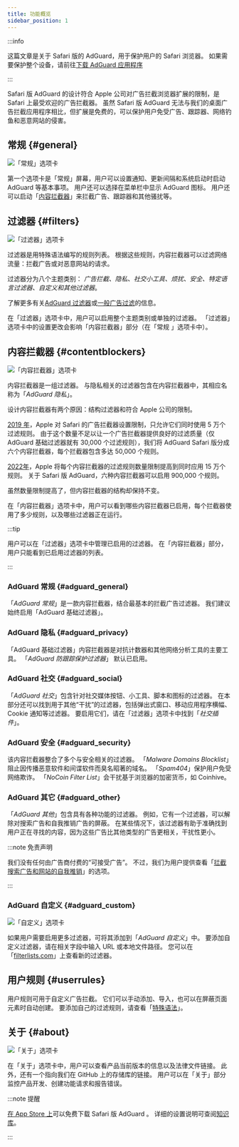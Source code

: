 ```yaml
---
title: 功能概览
sidebar_position: 1
---
```


:::info

这篇文章是关于 Safari 版的 AdGuard，用于保护用户的 Safari 浏览器。 如果需要保护整个设备，请前往[下载 AdGuard 应用程序](https://agrd.io/download-kb-adblock)

:::

Safari 版 AdGuard 的设计符合 Apple 公司对广告拦截浏览器扩展的限制，是 Safari 上最受欢迎的广告拦截器。 虽然 Safari 版 AdGuard 无法与我们的桌面广告拦截应用程序相比，但扩展是免费的，可以保护用户免受广告、跟踪器、网络钓鱼和恶意网站的侵害。

## 常规 {#general}

![「常规」选项卡](https://cdn.adtidy.org/public/Adguard/Blog/AG_for_Safari_in-depth_review/General.png)

第一个选项卡是「常规」屏幕，用户可以设置通知、更新间隔和系统启动时启动 AdGuard 等基本事项。 用户还可以选择在菜单栏中显示 AdGuard 图标。 用户还可以启动「[内容拦截器](#contentblockers)」来拦截广告、跟踪器和其他骚扰等。

## 过滤器 {#filters}

![「过滤器」选项卡](https://cdn.adtidy.org/public/Adguard/Blog/AG_for_Safari_in-depth_review/Filters.png)

过滤器是用特殊语法编写的规则列表。 根据这些规则，内容拦截器可以过滤网络流量：拦截广告或对恶意网站的请求。

过滤器分为八个主题类别： *广告拦截、隐私、社交小工具、烦扰、安全、特定语言过滤器、自定义和其他过滤器*。

了解更多有关[AdGuard 过滤器](/general/ad-filtering/adguard-filters)或[一般广告过滤](/general/ad-filtering/how-ad-blocking-works)的信息。

在「过滤器」选项卡中，用户可以启用整个主题类别或单独的过滤器。 「过滤器」选项卡中的设置更改会影响「内容拦截器」部分（在「常规 」选项卡中）。

## 内容拦截器 {#contentblockers}

![「内容拦截器」选项卡](https://cdn.adtidy.org/public/Adguard/Blog/AG_for_Safari_in-depth_review/Contentblockers.png)

内容拦截器是一组过滤器。 与隐私相关的过滤器包含在内容拦截器中，其相应名称为「*AdGuard 隐私*」。

设计内容拦截器有两个原因：结构过滤器和符合 Apple 公司的限制。

[2019 年](https://adguard.com/en/blog/adguard-safari-1-5.html)，Apple 对 Safari 的广告拦截器设置限制，只允许它们同时使用 5 万个过滤规则。 由于这个数量不足以让一个广告拦截器提供良好的过滤质量（仅 AdGuard 基础过滤器就有 30,000 个过滤规则），我们将 AdGuard Safari 版分成六个内容拦截器，每个拦截器包含多达 50,000 个规则。

[2022年](https://adguard.com/en/blog/adguard-for-safari-1-11.html)，Apple 将每个内容拦截器的过滤规则数量限制提高到同时应用 15 万个规则。 关于 Safari 版 AdGuard，六种内容拦截器可以启用 900,000 个规则。

虽然数量限制提高了，但内容拦截器的结构却保持不变。

在「内容拦截器」选项卡中，用户可以看到哪些内容拦截器已启用，每个拦截器使用了多少规则，以及哪些过滤器正在运行。

:::tip

用户可以在「过滤器」选项卡中管理已启用的过滤器。 在「内容拦截器」部分，用户只能看到已启用过滤器的列表。

:::

### AdGuard 常规 {#adguard_general}

「*AdGuard 常规*」是一款内容拦截器，结合最基本的拦截广告过滤器。 我们建议始终启用「AdGuard 基础过滤器」。

### AdGuard 隐私 {#adguard_privacy}

「AdGuard 基础过滤器」内容拦截器是对抗计数器和其他网络分析工具的主要工具。 「*AdGuard 防跟踪保护过滤器*」 默认已启用。

### AdGuard 社交 {#adguard_social}

「*AdGuard 社交*」包含针对社交媒体按钮、小工具、脚本和图标的过滤器。 在本部分还可以找到用于其他“干扰”的过滤器，包括弹出式窗口、移动应用程序横幅、Cookie 通知等过滤器。 要启用它们，请在「过滤器」选项卡中找到「*社交插件*」。

### AdGuard 安全 {#adguard_security}

该内容拦截器整合了多个与安全相关的过滤器。 「*Malware Domains Blocklist*」阻止因传播恶意软件和间谍软件而臭名昭著的域名。 「*Spam404*」保护用户免受网络欺诈。 「*NoCoin Filter List*」会干扰基于浏览器的加密货币，如 Coinhive。

### AdGuard 其它 {#adguard_other}

「*AdGuard 其他*」包含具有各种功能的过滤器。 例如，它有一个过滤器，可以解除对搜索广告和自我推销广告的屏蔽。 在某些情况下，该过滤器有助于准确找到用户正在寻找的内容，因为这些广告比其他类型的广告更相关，干扰性更小。

:::note 免责声明

我们没有任何由广告商付费的“可接受广告”。 不过，我们为用户提供查看「[拦截搜索广告和网站的自我推销](/general/ad-filtering/search-ads)」的选项。

:::

### AdGuard 自定义 {#adguard_custom}

![「自定义」选项卡](https://cdn.adtidy.org/public/Adguard/Blog/AG_for_Safari_in-depth_review/AGCustom.png)

如果用户需要启用更多过滤器，可将其添加到「*AdGuard 自定义*」中。 要添加自定义过滤器，请在相关字段中输入 URL 或本地文件路径。 您可以在「[filterlists.com](https://filterlists.com/)」上查看新的过滤器。

## 用户规则 {#userrules}

用户规则可用于自定义广告拦截。 它们可以手动添加、导入，也可以在屏蔽页面元素时自动创建。 要添加自己的过滤规则，请查看「[特殊语法](/general/ad-filtering/create-own-filters)」。

## 关于 {#about}

![「关于」选项卡](https://cdn.adtidy.org/public/Adguard/Blog/AG_for_Safari_in-depth_review/About.png)

在「关于」选项卡中，用户可以查看产品当前版本的信息以及法律文件链接。 此外，还有一个指向我们在 GitHub 上的存储库的链接。 用户可以在「关于」部分监控产品开发、创建功能请求和报告错误。

:::note 提醒

[在 App Store 上](https://apps.apple.com/app/adguard-for-safari/id1440147259)可以免费下载 Safari 版 AdGuard 。 详细的设置说明可查阅[知识库](../installation)。

:::
